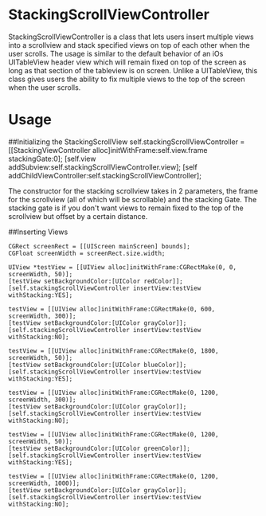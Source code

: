 StackingScrollViewController
============================

StackingScrollViewController is a class that lets users insert multiple views into a scrollview and stack specified views on top of each other when the user scrolls. The usage is similar to the default behavior of an iOs UITableView header view which will remain fixed on top of the screen as long as that section of the tableview is on screen. Unlike a UITableView, this class gives users the ability to fix multiple views to the top of the screen when the user scrolls. 


Usage
============================

##Initializing the StackingScrollView
    self.stackingScrollViewController = [[StackingViewController alloc]initWithFrame:self.view.frame stackingGate:0];
    [self.view addSubview:self.stackingScrollViewController.view];
    [self addChildViewController:self.stackingScrollViewController];

The constructor for the stacking scrollview takes in 2 parameters, the frame for the scrollview (all of which will be scrollable) and the stacking Gate. The stacking gate is if you don't want views to remain fixed to the top of the scrollview but offset by a certain distance. 

##Inserting Views 

    CGRect screenRect = [[UIScreen mainScreen] bounds];
    CGFloat screenWidth = screenRect.size.width;
    
    UIView *testView = [[UIView alloc]initWithFrame:CGRectMake(0, 0, screenWidth, 50)];
    [testView setBackgroundColor:[UIColor redColor]];
    [self.stackingScrollViewController insertView:testView withStacking:YES];
    
    testView = [[UIView alloc]initWithFrame:CGRectMake(0, 600, screenWidth, 300)];
    [testView setBackgroundColor:[UIColor grayColor]];
    [self.stackingScrollViewController insertView:testView withStacking:NO];
    
    testView = [[UIView alloc]initWithFrame:CGRectMake(0, 1800, screenWidth, 50)];
    [testView setBackgroundColor:[UIColor blueColor]];
    [self.stackingScrollViewController insertView:testView withStacking:YES];
    
    testView = [[UIView alloc]initWithFrame:CGRectMake(0, 1200, screenWidth, 300)];
    [testView setBackgroundColor:[UIColor grayColor]];
    [self.stackingScrollViewController insertView:testView withStacking:NO];
    
    testView = [[UIView alloc]initWithFrame:CGRectMake(0, 1200, screenWidth, 50)];
    [testView setBackgroundColor:[UIColor greenColor]];
    [self.stackingScrollViewController insertView:testView withStacking:YES];
    
    testView = [[UIView alloc]initWithFrame:CGRectMake(0, 1200, screenWidth, 1000)];
    [testView setBackgroundColor:[UIColor grayColor]];
    [self.stackingScrollViewController insertView:testView withStacking:NO];
    
    

